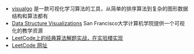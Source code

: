 <!--
 * @Author: JohnJeep
 * @Date: 2018-12-10 16:47:32
 * @LastEditTime: 2020-06-23 21:55:28
 * @LastEditors: Please set LastEditors
 * @Description: 数据结构相关资源
 * @FilePath: /DataStructure/00-学习资源.md
--> 

- [visualgo](https://visualgo.net/en/sorting) 是一款可视化学习算法的工具，从简单的排序算法到复杂的图形数据结构和算法都有 
- [Data Structure Visualizations](https://www.cs.usfca.edu/~galles/visualization/Algorithms.html) San Francisco大学计算机学院提供一个可视化的教学资源 
- [LeetCode上的经典算法解题实战，在实验楼实现](https://www.shiyanlou.com/courses/492)
- [LeetCode 网址](https://leetcode.com/)
